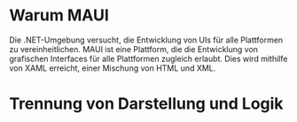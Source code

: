 # Warum MAUI
Die .NET-Umgebung versucht, die Entwicklung von UIs für alle Plattformen zu vereinheitlichen. MAUI ist eine Plattform, die die Entwicklung von grafischen Interfaces für alle Plattformen zugleich erlaubt. Dies wird mithilfe von XAML erreicht, einer Mischung von HTML und XML.
# Trennung von Darstellung und Logik
